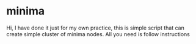 # minima
Hi, I have done it just for my own practice, this is simple script that can create simple cluster of minima nodes. All you need is follow instructions
